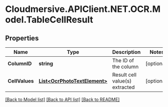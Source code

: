 # Cloudmersive.APIClient.NET.OCR.Model.TableCellResult
## Properties

Name | Type | Description | Notes
------------ | ------------- | ------------- | -------------
**ColumnID** | **string** | The ID of the column | [optional] 
**CellValues** | [**List&lt;OcrPhotoTextElement&gt;**](OcrPhotoTextElement.md) | Result cell value(s) extracted | [optional] 

[[Back to Model list]](../README.md#documentation-for-models) [[Back to API list]](../README.md#documentation-for-api-endpoints) [[Back to README]](../README.md)

